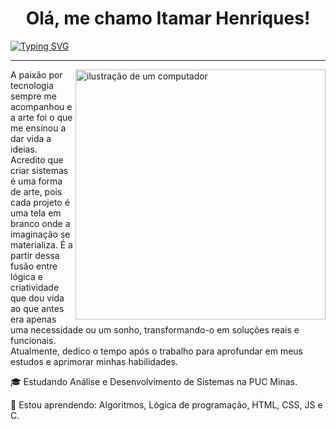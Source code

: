 <h1 align="center">Olá, me chamo Itamar Henriques!</h1>

[![Typing SVG](https://readme-typing-svg.demolab.com?font=Fira+Code&weight=500&size=24&pause=1000&color=F7F7F7&center=true&vCenter=true&width=1100&lines=Seja+bem+vindo+ao+meu+GitHub!+%E0%B8%85%E2%81%A0%5E%E2%81%A0%E2%80%A2%E2%81%A0%EF%BB%8C%E2%81%A0%E2%80%A2%E2%81%A0%5E%E2%81%A0%E0%B8%85)](https://git.io/typing-svg)

---

<img src="https://raw.githubusercontent.com/MicaelliMedeiros/micaellimedeiros/master/image/computer-illustration.png" alt="ilustração de um computador" min-width="400px" max-width="400px" width="400px" align="right">

<p align="left"> 
  A paixão por tecnologia sempre me acompanhou e a arte foi o que me ensinou a dar vida a ideias. Acredito que criar sistemas é uma forma de arte, pois cada projeto é uma tela em branco onde a imaginação se materializa. É a partir dessa fusão entre lógica e criatividade que dou vida ao que antes era apenas uma necessidade ou um sonho, transformando-o em soluções reais e funcionais.<br>
  Atualmente, dedico o tempo após o trabalho para aprofundar em meus estudos e aprimorar minhas habilidades.
</p>

<p align="left">
 🎓 Estudando Análise e Desenvolvimento de Sistemas na PUC Minas.
</p>

<p align="left">
  🌱 Estou aprendendo: Algoritmos, Lógica de programação, HTML, CSS, JS e C.
</p>
    


